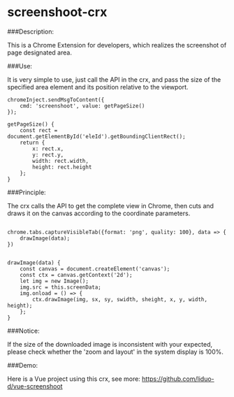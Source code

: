 # screenshoot-crx

###Description:

This is a Chrome Extension for developers, which realizes the screenshot of page designated area.

###Use:

It is very simple to use, just call the API in the crx, and pass the size of the specified area element and its position relative to the viewport.

```
chromeInject.sendMsgToContent({
    cmd: 'screenshoot', value: getPageSize()
});

getPageSize() {
    const rect = document.getElementById('eleId').getBoundingClientRect();
    return {
        x: rect.x,
        y: rect.y,
        width: rect.width,
        height: rect.height
    };
}

```

###Principle:

The crx calls the API to get the complete view in Chrome, then cuts and draws it on the canvas according to the coordinate parameters.

```

chrome.tabs.captureVisibleTab({format: 'png', quality: 100}, data => {
    drawImage(data);
})


drawImage(data) {
    const canvas = document.createElement('canvas');
    const ctx = canvas.getContext('2d');
    let img = new Image();
    img.src = this.screenData;
    img.onload = () => {
        ctx.drawImage(img, sx, sy, swidth, sheight, x, y, width, height);
    };
}

```

###Notice:

If the size of the downloaded image is inconsistent with your expected, please check whether the 'zoom and layout' in the system display is 100%.

###Demo:

Here is a Vue project using this crx, see more: https://github.com/liduo-d/vue-screenshoot

